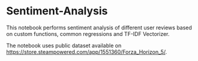 # Sentiment-Analysis

This notebook performs sentiment analysis of different user reviews based on custom functions, common regressions and TF-IDF Vectorizer.

The notebook uses public dataset available on https://store.steampowered.com/app/1551360/Forza_Horizon_5/.
